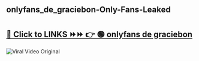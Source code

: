 
 ## onlyfans_de_graciebon-Only-Fans-Leaked

# <h2><a href="https://clipsfans.com/onlyfans_de_graciebon&ref=git">🔗 Click to LINKS ⏩⏩ 👉 🟢 onlyfans de graciebon </a></h2>

<a href="https://clipsfans.com/onlyfans_de_graciebon&ref=git" rel="nofollow" data-target="animated-image.originalLink"><img src="https://i.ibb.co.com/xMMVF88/686577567.gif" alt="Viral Video Original" style="max-width: 100%; display: inline-block;" data-target="animated-image.originalImage"></a>
